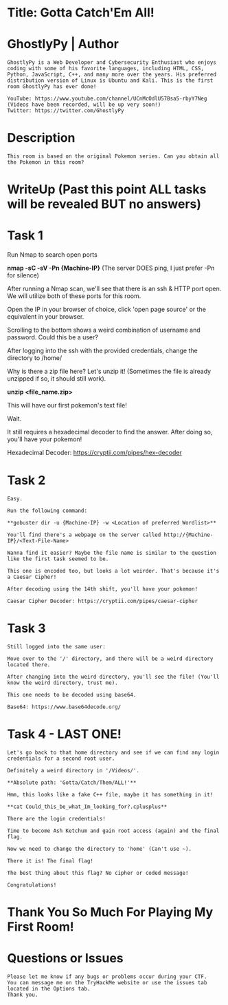 # Title: Gotta Catch'Em All!

# GhostlyPy | Author
```
GhostlyPy is a Web Developer and Cybersecurity Enthusiast who enjoys coding with some of his favorite languages, including HTML, CSS, Python, JavaScript, C++, and many more over the years. His preferred distribution version of Linux is Ubuntu and Kali. This is the first room GhostlyPy has ever done!

YouTube: https://www.youtube.com/channel/UCnMcOdlU57Bsa5-rbyY7Neg (Videos have been recorded, will be up very soon!)
Twitter: https://twitter.com/GhostlyPy
```

# Description
```
This room is based on the original Pokemon series. Can you obtain all the Pokemon in this room?
```

# WriteUp (Past this point ALL tasks will be revealed BUT no answers)

# Task 1

Run Nmap to search open ports

**nmap -sC -sV -Pn {Machine-IP}** (The server DOES ping, I just prefer -Pn for silence)

After running a Nmap scan, we'll see that there is an ssh & HTTP port open. We will utilize both of these ports for this room.

Open the IP in your browser of choice, click 'open page source' or the equivalent in your browser.

Scrolling to the bottom shows a weird combination of username and password. Could this be a user?

After logging into the ssh with the provided credentials, change the directory to /home/

Why is there a zip file here? Let's unzip it! (Sometimes the file is already unzipped if so, it should still work).

**unzip <file_name.zip>**

This will have our first pokemon's text file!

Wait.

It still requires a hexadecimal decoder to find the answer. After doing so, you'll have your pokemon!

Hexadecimal Decoder: https://cryptii.com/pipes/hex-decoder

# Task 2
```
Easy.

Run the following command:

**gobuster dir -u {Machine-IP} -w <Location of preferred Wordlist>**

You'll find there's a webpage on the server called http://{Machine-IP}/<Text-File-Name>

Wanna find it easier? Maybe the file name is similar to the question like the first task seemed to be.

This one is encoded too, but looks a lot weirder. That's because it's a Caesar Cipher!

After decoding using the 14th shift, you'll have your pokemon!

Caesar Cipher Decoder: https://cryptii.com/pipes/caesar-cipher
```

# Task 3
```
Still logged into the same user:

Move over to the '/' directory, and there will be a weird directory located there.

After changing into the weird directory, you'll see the file! (You'll know the weird directory, trust me).

This one needs to be decoded using base64.

Base64: https://www.base64decode.org/
```

# Task 4 - LAST ONE!
```
Let's go back to that home directory and see if we can find any login credentials for a second root user.

Definitely a weird directory in '/Videos/'.

**Absolute path: 'Gotta/Catch/Them/ALL!'**

Hmm, this looks like a fake C++ file, maybe it has something in it!

**cat Could_this_be_what_Im_looking_for?.cplusplus**

There are the login credentials!

Time to become Ash Ketchum and gain root access (again) and the final flag.

Now we need to change the directory to 'home' (Can't use ~).

There it is! The final flag!

The best thing about this flag? No cipher or coded message!

Congratulations!
```

# Thank You So Much For Playing My First Room!

# Questions or Issues
```
Please let me know if any bugs or problems occur during your CTF.
You can message me on the TryHackMe website or use the issues tab located in the Options tab.
Thank you.
```
